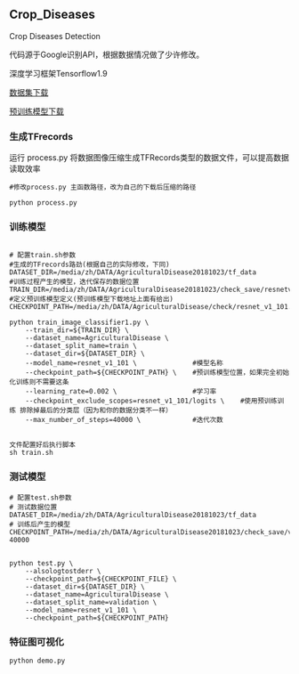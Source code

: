 ## Crop_Diseases
Crop Diseases Detection

代码源于Google识别API，根据数据情况做了少许修改。

深度学习框架Tensorflow1.9

[数据集下载](....)

[预训练模型下载](https://github.com/tensorflow/models/tree/master/research/slim#pre-trained-models)

### 生成TFrecords

运行 process.py 将数据图像压缩生成TFRecords类型的数据文件，可以提高数据读取效率

```
#修改process.py 主函数路径，改为自己的下载后压缩的路径

python process.py
```
### 训练模型
```

# 配置train.sh参数
#生成的TFrecords路劲(根据自己的实际修改，下同)
DATASET_DIR=/media/zh/DATA/AgriculturalDisease20181023/tf_data
#训练过程产生的模型，迭代保存的数据位置
TRAIN_DIR=/media/zh/DATA/AgriculturalDisease20181023/check_save/resnetv1_101_finetune
#定义预训练模型定义(预训练模型下载地址上面有给出)
CHECKPOINT_PATH=/media/zh/DATA/AgriculturalDisease/check/resnet_v1_101.ckpt 

python train_image_classifier1.py \
    --train_dir=${TRAIN_DIR} \
    --dataset_name=AgriculturalDisease \
    --dataset_split_name=train \
    --dataset_dir=${DATASET_DIR} \
    --model_name=resnet_v1_101 \              #模型名称
    --checkpoint_path=${CHECKPOINT_PATH} \    #预训练模型位置，如果完全初始化训练则不需要这条
    --learning_rate=0.002 \                   #学习率
    --checkpoint_exclude_scopes=resnet_v1_101/logits \    #使用预训练训练 排除掉最后的分类层（因为和你的数据分类不一样）
    --max_number_of_steps=40000 \             #迭代次数


文件配置好后执行脚本
sh train.sh
```


### 测试模型

```
# 配置test.sh参数
# 测试数据位置
DATASET_DIR=/media/zh/DATA/AgriculturalDisease20181023/tf_data
# 训练后产生的模型
CHECKPOINT_PATH=/media/zh/DATA/AgriculturalDisease20181023/check_save/vgg16_finetune/model.ckpt-40000


python test.py \
    --alsologtostderr \
    --checkpoint_path=${CHECKPOINT_FILE} \
    --dataset_dir=${DATASET_DIR} \
    --dataset_name=AgriculturalDisease \
    --dataset_split_name=validation \
    --model_name=resnet_v1_101 \
    --checkpoint_path=${CHECKPOINT_PATH}
```

### 特征图可视化
```
python demo.py
```
